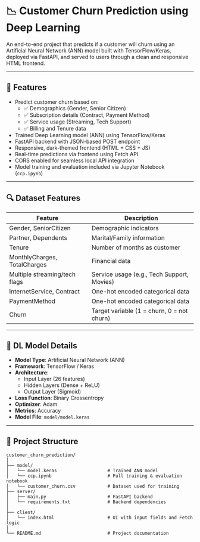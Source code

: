 # 📉 Customer Churn Prediction using Deep Learning

An end-to-end project that predicts if a customer will churn using an Artificial Neural Network (ANN) model built with TensorFlow/Keras, deployed via FastAPI, and served to users through a clean and responsive HTML frontend.

---

## 📌 Features

- Predict customer churn based on:
  - ✅ Demographics (Gender, Senior Citizen)
  - ✅ Subscription details (Contract, Payment Method)
  - ✅ Service usage (Streaming, Tech Support)
  - ✅ Billing and Tenure data
- Trained Deep Learning model (ANN) using TensorFlow/Keras
- FastAPI backend with JSON-based POST endpoint
- Responsive, dark-themed frontend (HTML + CSS + JS)
- Real-time predictions via frontend using Fetch API
- CORS enabled for seamless local API integration
- Model training and evaluation included via Jupyter Notebook (`ccp.ipynb`)

---

## 🔍 Dataset Features

| Feature                        | Description                                  |
|-------------------------------|----------------------------------------------|
| Gender, SeniorCitizen         | Demographic indicators                       |
| Partner, Dependents           | Marital/Family information                   |
| Tenure                        | Number of months as customer                 |
| MonthlyCharges, TotalCharges  | Financial data                               |
| Multiple streaming/tech flags | Service usage (e.g., Tech Support, Movies)   |
| InternetService, Contract     | One-hot encoded categorical data             |
| PaymentMethod                 | One-hot encoded categorical data             |
| Churn                         | Target variable (1 = churn, 0 = not churn)   |

---

## 🤖 DL Model Details

- **Model Type**: Artificial Neural Network (ANN)
- **Framework**: TensorFlow / Keras
- **Architecture**:
  - Input Layer (26 features)
  - Hidden Layers (Dense + ReLU)
  - Output Layer (Sigmoid)
- **Loss Function**: Binary Crossentropy
- **Optimizer**: Adam
- **Metrics**: Accuracy
- **Model File**: `model/model.keras`

---

## 📁 Project Structure

```text
customer_churn_prediction/
│
├── model/
│   └── model.keras                   # Trained ANN model
│   └── ccp.ipynb                     # Full training & evaluation notebook
│   └── customer_churn.csv            # Dataset used for training
├── server/
│   ├── main.py                       # FastAPI backend
│   └── requirements.txt              # Backend dependencies
│
├── client/
│   └── index.html                    # UI with input fields and Fetch logic
│
└── README.md                         # Project documentation
```


